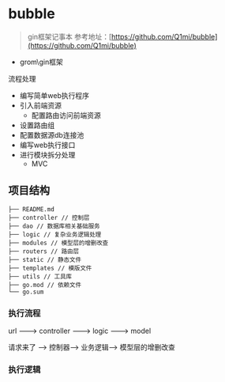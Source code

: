 # bubble
> gin框架记事本
> 参考地址：[https://github.com/Q1mi/bubble](https://github.com/Q1mi/bubble)


- grom\gin框架

流程处理

- 编写简单web执行程序
- 引入前端资源
   - 配置路由访问前端资源
- 设置路由组
- 配置数据源db连接池
- 编写web执行接口
- 进行模块拆分处理
   - MVC
## 项目结构
```
├── README.md
├── controller // 控制层
├── dao // 数据库相关基础服务
├── logic // 复杂业务逻辑处理
├── modules // 模型层的增删改查
├── routers // 路由层
├── static // 静态文件
├── templates // 模版文件
├── utils // 工具库
├── go.mod // 依赖文件
└── go.sum
```
### 执行流程
url ---> controller   ---> logic  ---> model

请求来了  -->  控制器-->  业务逻辑-->  模型层的增删改查

### 执行逻辑
